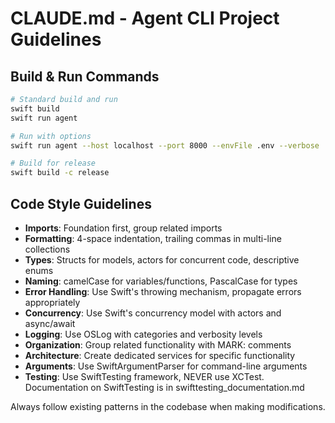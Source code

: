 # CLAUDE.md - Agent CLI Project Guidelines

## Build & Run Commands
```bash
# Standard build and run
swift build
swift run agent

# Run with options
swift run agent --host localhost --port 8000 --envFile .env --verbose

# Build for release
swift build -c release
```

## Code Style Guidelines
- **Imports**: Foundation first, group related imports
- **Formatting**: 4-space indentation, trailing commas in multi-line collections
- **Types**: Structs for models, actors for concurrent code, descriptive enums
- **Naming**: camelCase for variables/functions, PascalCase for types
- **Error Handling**: Use Swift's throwing mechanism, propagate errors appropriately
- **Concurrency**: Use Swift's concurrency model with actors and async/await
- **Logging**: Use OSLog with categories and verbosity levels
- **Organization**: Group related functionality with MARK: comments
- **Architecture**: Create dedicated services for specific functionality
- **Arguments**: Use SwiftArgumentParser for command-line arguments
- **Testing**: Use SwiftTesting framework, NEVER use XCTest. Documentation on SwiftTesting is in swifttesting_documentation.md

Always follow existing patterns in the codebase when making modifications.